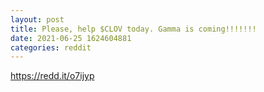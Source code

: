 ```yaml
--- 
layout: post 
title: Please, help $CLOV today. Gamma is coming!!!!!!! 
date: 2021-06-25 1624604881 
categories: reddit 
--- 
```

https://redd.it/o7ijyp